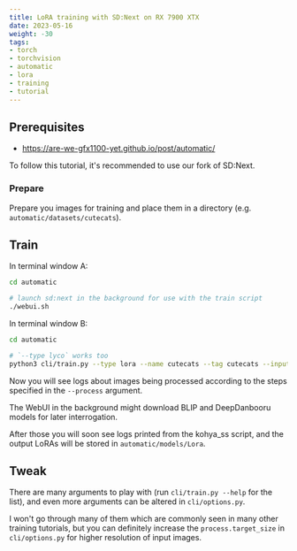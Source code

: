 ```yaml
---
title: LoRA training with SD:Next on RX 7900 XTX
date: 2023-05-16
weight: -30
tags:
- torch
- torchvision
- automatic
- lora
- training
- tutorial
---
```


## Prerequisites

* https://are-we-gfx1100-yet.github.io/post/automatic/

To follow this tutorial, it's recommended to use our fork of SD:Next.

### Prepare

Prepare you images for training and place them in a directory (e.g. `automatic/datasets/cutecats`).

## Train

In terminal window A:

```bash
cd automatic

# launch sd:next in the background for use with the train script
./webui.sh
```

In terminal window B:

```bash
cd automatic

# `--type lyco` works too
python3 cli/train.py --type lora --name cutecats --tag cutecats --input datasets/cutecats
```


Now you will see logs about images being processed according to the steps specified in the `--process` argument.

The WebUI in the background might download BLIP and DeepDanbooru models for later interrogation.

After those you will soon see logs printed from the kohya_ss script, and the output LoRAs will be stored in `automatic/models/Lora`.

## Tweak

There are many arguments to play with (run `cli/train.py --help` for the list), and even more arguments can be altered in `cli/options.py`.

I won't go through many of them which are commonly seen in many other training tutorials, but you can definitely increase the `process.target_size` in `cli/options.py` for higher resolution of input images.
